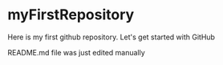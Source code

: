 # myFirstRepository
Here is my first github repository. Let's get started with GitHub

README.md file was just edited manually
